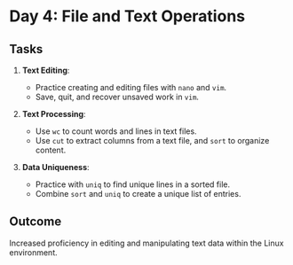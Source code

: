 
# Day 4: File and Text Operations
## Tasks
1. **Text Editing**:
   - Practice creating and editing files with `nano` and `vim`.
   - Save, quit, and recover unsaved work in `vim`.

2. **Text Processing**:
   - Use `wc` to count words and lines in text files.
   - Use `cut` to extract columns from a text file, and `sort` to organize content.

3. **Data Uniqueness**:
   - Practice with `uniq` to find unique lines in a sorted file.
   - Combine `sort` and `uniq` to create a unique list of entries.

## Outcome
Increased proficiency in editing and manipulating text data within the Linux environment.
